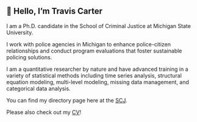 ## 👋 Hello, I’m Travis Carter

I am a Ph.D. candidate in the School of Criminal Justice at Michigan State University.

I work with police agencies in Michigan to enhance police-citizen relationships and conduct program evaluations that foster sustainable policing solutions.

I am a quantitative researcher by nature and have advanced training in a variety of statistical methods including time series analysis, structural equation modeling, multi-level modeling, missing data management, and categorical data analysis. 

You can find my directory page here at the [SCJ](https://cj.msu.edu/directory/carter-travis.html).     

Please also check out my [CV](https://drive.google.com/file/d/1oPPyIckxAXSCWQyIjf_iQekoF8l6h0Xy/view?usp=sharing)!    




<!---
carte475/carte475 is a ✨ special ✨ repository because its `README.md` (this file) appears on your GitHub profile.
You can click the Preview link to take a look at your changes.
--->
